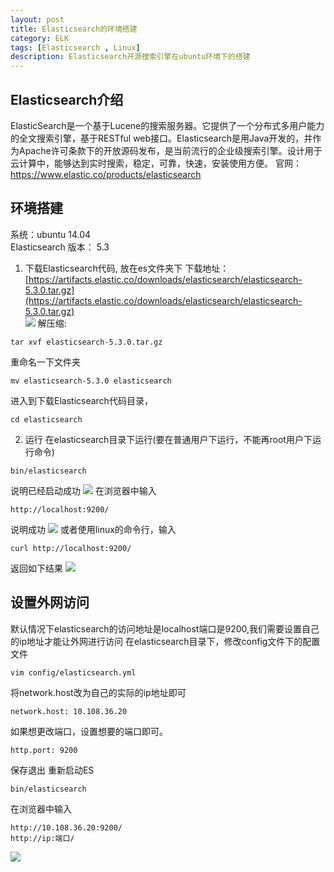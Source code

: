 ```yaml
---
layout: post
title: Elasticsearch的环境搭建
category: ELK
tags: [Elasticsearch , Linux]
description: Elasticsearch开源搜索引擎在ubuntu环境下的搭建
---
```


## Elasticsearch介绍

ElasticSearch是一个基于Lucene的搜索服务器。它提供了一个分布式多用户能力的全文搜索引擎，基于RESTful web接口。Elasticsearch是用Java开发的，并作为Apache许可条款下的开放源码发布，是当前流行的企业级搜索引擎。设计用于云计算中，能够达到实时搜索，稳定，可靠，快速，安装使用方便。
官网：https://www.elastic.co/products/elasticsearch

## 环境搭建
系统：ubuntu 14.04  
Elasticsearch 版本： 5.3
1. 下载Elasticsearch代码, 放在es文件夹下
下载地址：  
[https://artifacts.elastic.co/downloads/elasticsearch/elasticsearch-5.3.0.tar.gz](https://artifacts.elastic.co/downloads/elasticsearch/elasticsearch-5.3.0.tar.gz)  
![](http://oojf56v4g.bkt.clouddn.com/code.png)
解压缩:
```
tar xvf elasticsearch-5.3.0.tar.gz
```
重命名一下文件夹 
```
mv elasticsearch-5.3.0 elasticsearch
```
进入到下载Elasticsearch代码目录，
```
cd elasticsearch  
```
2. 运行
在elasticsearch目录下运行(要在普通用户下运行，不能再root用户下运行命令)
```
bin/elasticsearch
```
说明已经启动成功
![](http://oojf56v4g.bkt.clouddn.com/start.png)
在浏览器中输入
```
http://localhost:9200/
```
说明成功
![](http://oojf56v4g.bkt.clouddn.com/localhost结果.png)
或者使用linux的命令行，输入
```
curl http://localhost:9200/
```
返回如下结果
![](http://oojf56v4g.bkt.clouddn.com/curl.png)

## 设置外网访问

默认情况下elasticsearch的访问地址是localhost端口是9200,我们需要设置自己的ip地址才能让外网进行访问
在elasticsearch目录下，修改config文件下的配置文件
```
vim config/elasticsearch.yml
```
将network.host改为自己的实际的ip地址即可
```
network.host: 10.108.36.20
```
如果想更改端口，设置想要的端口即可。
```
http.port: 9200
```
保存退出
重新启动ES
```
bin/elasticsearch
```
在浏览器中输入
```
http://10.108.36.20:9200/
http://ip:端口/
```
![](http://oojf56v4g.bkt.clouddn.com/5.png)
